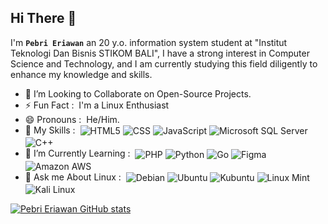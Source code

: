 ## Hi There 👋

I'm **`Pebri Eriawan`** an 20 y.o. information system student at "Institut Teknologi Dan Bisnis STIKOM BALI", I have a strong interest in Computer Science and Technology, and I am currently studying this field diligently to enhance my knowledge and skills.

- 👀 I’m Looking to Collaborate on Open-Source Projects.
- ⚡ Fun Fact : &nbsp;I'm a Linux Enthusiast
- 😄 Pronouns : &nbsp;He/Him.
- 🔧 My Skills : &nbsp;<img src="https://img.shields.io/badge/HTML5-E34F26.svg?style=plastic&logo=HTML5&logoColor=white" alt="HTML5" align="center"> <img src="https://img.shields.io/badge/CSS3-1572B6.svg?style=plastic&logo=CSS3&logoColor=white" alt="CSS" align="center"> <img src="https://img.shields.io/badge/JavaScript-F7DF1E.svg?style=plastic&logo=JavaScript&logoColor=black" alt="JavaScript" align="center"> <img src="https://img.shields.io/badge/Microsoft%20SQL%20Server-CC2927.svg?style=plastic&logo=Microsoft-SQL-Server&logoColor=white" alt="Microsoft SQL Server" align="center"> <img src="https://img.shields.io/badge/C++-00599C.svg?style=plastic&logo=C++&logoColor=white" alt="C++" align="center">
- 🌱 I’m Currently Learning : &nbsp;<img src="https://img.shields.io/badge/PHP-777BB4.svg?style=plastic&logo=PHP&logoColor=white" alt="PHP" align="center"> <img src="https://img.shields.io/badge/Python-3776AB.svg?style=plastic&logo=Python&logoColor=white" alt="Python" align="center"> <img src="https://img.shields.io/badge/Go-00ADD8.svg?style=plastic&logo=Go&logoColor=white" alt="Go" align="center"> <img src="https://img.shields.io/badge/Figma-F24E1E.svg?style=plastic&logo=Figma&logoColor=white" alt="Figma" align="center"> <img src="https://img.shields.io/badge/Amazon%20AWS-232F3E.svg?style=plastic&logo=Amazon-AWS&logoColor=white" alt="Amazon AWS" align="center">
- 💬 Ask me About Linux : &nbsp;<img src="https://img.shields.io/badge/Debian-A81D33.svg?style=plastic&logo=Debian&logoColor=white" alt="Debian" align="center"> <img src="https://img.shields.io/badge/Ubuntu-E95420.svg?style=plastic&logo=Ubuntu&logoColor=white" alt="Ubuntu" align="center"> <img src="https://img.shields.io/badge/Kubuntu-0079C1.svg?style=plastic&logo=Kubuntu&logoColor=white" alt="Kubuntu" align="center"> <img src="https://img.shields.io/badge/Linux%20Mint-87CF3E.svg?style=plastic&logo=Linux-Mint&logoColor=white" alt="Linux Mint" align="center"> <img src="https://img.shields.io/badge/Kali%20Linux-557C94.svg?style=plastic&logo=Kali-Linux&logoColor=white" alt="Kali Linux" align="center">

[![Pebri Eriawan GitHub stats](https://github-readme-stats.vercel.app/api?username=pebrieriawan&show_icons=true&theme=material-palenight)](https://github.com/anuraghazra/github-readme-stats)
